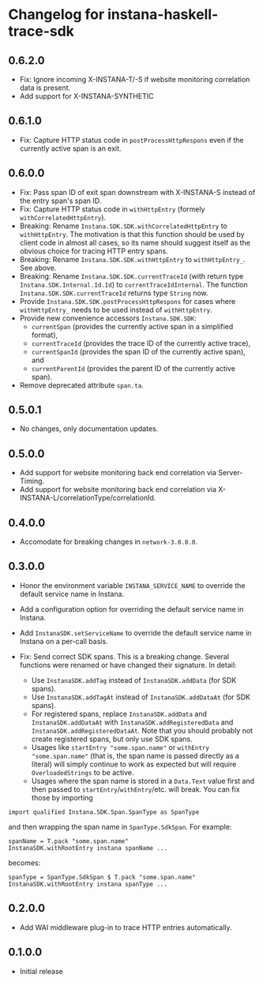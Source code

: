 # Changelog for instana-haskell-trace-sdk

## 0.6.2.0
- Fix: Ignore incoming X-INSTANA-T/-S if website monitoring correlation data is present.
- Add support for X-INSTANA-SYNTHETIC

## 0.6.1.0
- Fix: Capture HTTP status code in `postProcessHttpRespons` even if the currently active span is an exit.

## 0.6.0.0
- Fix: Pass span ID of exit span downstream with X-INSTANA-S instead of the entry span's span ID.
- Fix: Capture HTTP status code in `withHttpEntry` (formely `withCorrelatedHttpEntry`).
- Breaking: Rename `Instana.SDK.SDK.withCorrelatedHttpEntry` to `withHttpEntry`. The motivation is that this function should be used by client code in almost all cases, so its name should suggest itself as the obvious choice for tracing HTTP entry spans.
- Breaking: Rename `Instana.SDK.SDK.withHttpEntry` to `withHttpEntry_`. See above.
- Breaking: Rename `Instana.SDK.SDK.currentTraceId` (with return type `Instana.SDK.Internal.Id.Id`) to `currentTraceIdInternal`. The function `Instana.SDK.SDK.currentTraceId` returns type `String` now.
- Provide `Instana.SDK.SDK.postProcessHttpRespons` for cases where `withHttpEntry_` needs to be used instead of `withHttpEntry`.
- Provide new convenience accessors `Instana.SDK.SDK`:
    - `currentSpan` (provides the currently active span in a simplified format),
    - `currentTraceId` (provides the trace ID of the currently active trace),
    - `currentSpanId` (provides the span ID of the currently active span), and
    - `currentParentId` (provides the parent ID of the currently active span).
- Remove deprecated attribute `span.ta`.

## 0.5.0.1
- No changes, only documentation updates.

## 0.5.0.0
- Add support for website monitoring back end correlation via Server-Timing.
- Add support for website monitoring back end correlation via X-INSTANA-L/correlationType/correlationId.

## 0.4.0.0
- Accomodate for breaking changes in `network-3.0.0.0`.

## 0.3.0.0
- Honor the environment variable `INSTANA_SERVICE_NAME` to override the default service name in Instana.
- Add a configuration option for overriding the default service name in Instana.
- Add `InstanaSDK.setServiceName` to override the default service name in Instana on a per-call basis.
- Fix: Send correct SDK spans. This is a breaking change. Several functions were renamed or have changed their signature.
In detail:

    - Use `InstanaSDK.addTag` instead of `InstanaSDK.addData` (for SDK
      spans).
    - Use `InstanaSDK.addTagAt` instead of `InstanaSDK.addDataAt` (for SDK spans).
    - For registered spans, replace `InstanaSDK.addData` and `InstanaSDK.addDataAt` with `InstanaSDK.addRegisteredData` and `InstanaSDK.addRegisteredDataAt`. Note that you should probably not create registered spans, but only use SDK spans.
    - Usages like `startEntry "some.span.name"` or `withEntry "some.span.name"` (that is, the span name is passed directly as a literal) will simply continue to work as expected but will require `OverloadedStrings` to be active.
    - Usages where the span name is stored in a `Data.Text` value first and then passed to `startEntry`/`withEntry`/etc. will break. You can fix those by importing
```
import qualified Instana.SDK.Span.SpanType as SpanType
```
and then wrapping the span name in `SpanType.SdkSpan`. For example:
```
spanName = T.pack "some.span.name"
InstanaSDK.withRootEntry instana spanName ...
```
becomes:
```
spanType = SpanType.SdkSpan $ T.pack "some.span.name"
InstanaSDK.withRootEntry instana spanType ...
```

## 0.2.0.0
- Add WAI middleware plug-in to trace HTTP entries automatically.

## 0.1.0.0
- Initial release

